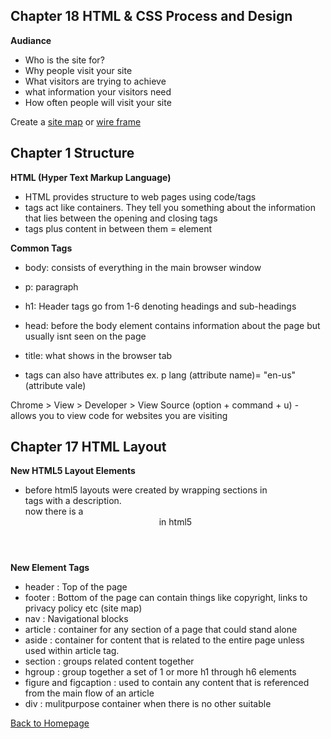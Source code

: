 ## Chapter 18 HTML & CSS Process and Design

**Audiance**

- Who is the site for?
- Why people visit your site
- What visitors are trying to achieve
- what information your visitors need
- How often people will visit your site

Create a [site map](https://customers.accrisoft.com/clientuploads/sitemap_example.png) or [wire frame](https://d2slcw3kip6qmk.cloudfront.net/marketing/pages/chart/wireframe-examples.svg)

## Chapter 1 Structure

**HTML (Hyper Text Markup Language)**
- HTML provides structure to web pages using code/tags
- tags act like containers. They tell you something about the information that lies between the opening and closing tags
- tags plus content in between them = element

**Common Tags**

- body: consists of everything in the main browser window
- p: paragraph
- h1:  Header tags go from 1-6 denoting headings and sub-headings
- head: before the body element contains information about the page but usually isnt seen on the page
- title:  what shows in the browser tab

- tags can also have attributes ex. p lang (attribute name)= "en-us" (attribute vale)

Chrome > View > Developer > View Source (option + command + u) - allows you to view code for websites you are visiting

## Chapter 17 HTML Layout

**New HTML5 Layout Elements**

- before html5 layouts were created by wrapping sections in <div> tags with a description. <div id="header"> now there is a <header> in html5

**New Element Tags**

- header : Top of the page
- footer : Bottom of the page can contain things like copyright, links to privacy policy etc (site map)
- nav : Navigational blocks
- article : container for any section of a page that could stand alone
- aside : container for content that is related to the entire page unless used within article tag.
- section : groups related content together
- hgroup : group together a set of 1 or more h1 through h6 elements
- figure and figcaption : used to contain any content that is referenced from the main flow of an article
- div : mulitpurpose container when there is no other suitable 

[Back to Homepage](https://ashcaz.github.io/reading-notes)